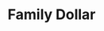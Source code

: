 ---
title: "Family Dollar"
url: /chicago/family-dollar-north-western-avenue/
shop: variety store
---